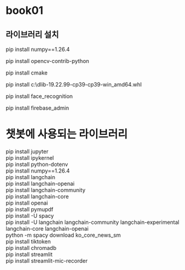 # book01

## 라이브러리 설치

pip install numpy==1.26.4

pip install opencv-contrib-python

pip install cmake

pip install c:\dlib-19.22.99-cp39-cp39-win_amd64.whl

pip install face_recognition

pip install firebase_admin


# 챗봇에 사용되는 라이브러리

pip install jupyter <br>
pip install ipykernel <br>
pip install python-dotenv <br>
pip install numpy==1.26.4 <br>
pip install langchain <br>
pip install langchain-openai <br>
pip install langchain-community <br>
pip install langchain-core <br>
pip install openai <br>
pip install pymupdf <br>
pip install -U spacy <br>
pip install -U langchain langchain-community langchain-experimental langchain-core langchain-openai <br>
python -m spacy download ko_core_news_sm <br>
pip install tiktoken <br>
pip install chromadb <br>
pip install streamlit <br>
pip install streamlit-mic-recorder
